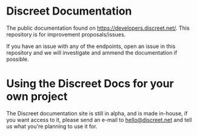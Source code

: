 # Discreet Documentation
The public documentation found on https://developers.discreet.net/. This repository is for improvement proposals/issues.

If you have an issue with any of the endpoints, open an issue in this repository and we will investigate and ammend the documentation if possible.

# Using the Discreet Docs for your own project

The Discreet documentation site is still in alpha, and is made in-house, if you want access to it, please send an e-mail to hello@discreet.net and tell us what you're planning to use it for.
